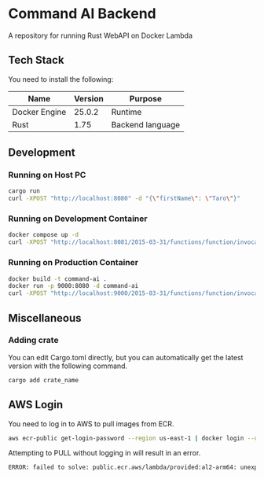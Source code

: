 # Command AI Backend

A repository for running Rust WebAPI on Docker Lambda

## Tech Stack

You need to install the following:

| Name          | Version | Purpose                      |
| ------------- | ------- | ---------------------------- |
| Docker Engine | 25.0.2  | Runtime                      |
| Rust          | 1.75    | Backend language             |

## Development

### Running on Host PC

```sh
cargo run
curl -XPOST "http://localhost:8080" -d "{\"firstName\": \"Taro\"}"
```

### Running on Development Container

```sh
docker compose up -d
curl -XPOST "http://localhost:8081/2015-03-31/functions/function/invocations" -d "{\"firstName\": \"Taro\"}"
```

### Running on Production Container

```sh
docker build -t command-ai .
docker run -p 9000:8080 -d command-ai
curl -XPOST "http://localhost:9000/2015-03-31/functions/function/invocations" -d "{\"firstName\": \"Taro\"}"
```

## Miscellaneous

### Adding crate

You can edit Cargo.toml directly, but you can automatically get the latest version with the following command.

```sh
cargo add crate_name
```

## AWS Login

You need to log in to AWS to pull images from ECR.

```sh
aws ecr-public get-login-password --region us-east-1 | docker login --username AWS --password-stdin public.ecr.aws
```

Attempting to PULL without logging in will result in an error.

```sh
ERROR: failed to solve: public.ecr.aws/lambda/provided:al2-arm64: unexpected status from HEAD request to <https://public.ecr.aws/v2/lambda/provided/manifests/al2-arm64>: 403 Forbidden
```
